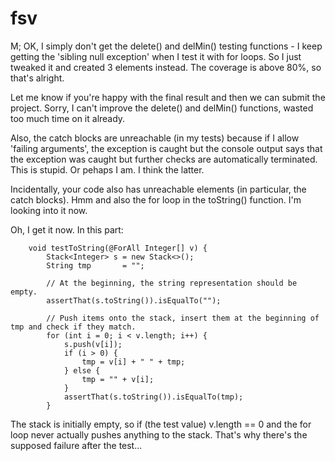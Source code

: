 # fsv

M; OK, I simply don't get the delete() and delMin() testing functions - I keep getting the 'sibling null exception' when I test it with for loops.
So I just tweaked it and created 3 elements instead. The coverage is above 80%, so that's alright.

Let me know if you're happy with the final result and then we can submit the project. Sorry, I can't improve the delete() and delMin() functions, wasted too much time on it already.

Also, the catch blocks are unreachable (in my tests) because if I allow 'failing arguments', the exception is caught but the console output says that the exception was caught but further checks are automatically terminated. This is stupid. Or pehaps I am. I think the latter.

Incidentally, your code also has unreachable elements (in particular, the catch blocks). Hmm and also the for loop in the toString() function. I'm looking into it now.

Oh, I get it now. In this part:

```
	void testToString(@ForAll Integer[] v) {
		Stack<Integer> s = new Stack<>();
		String tmp       = "";
		
		// At the beginning, the string representation should be empty.
		assertThat(s.toString()).isEqualTo("");
		
		// Push items onto the stack, insert them at the beginning of tmp and check if they match.
		for (int i = 0; i < v.length; i++) {
			s.push(v[i]);
			if (i > 0) {
				tmp = v[i] + " " + tmp;
			} else {
				tmp = "" + v[i];
			}
			assertThat(s.toString()).isEqualTo(tmp);
		}

```

The stack is initially empty, so if (the test value) v.length == 0 and the for loop never actually pushes anything to the stack. That's why there's the supposed failure after the test...
